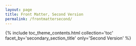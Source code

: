 ```yaml
---
layout: page
title: Front Matter, Second Version
permalink: /frontmattersecond/
---
```


{% include toc_theme_contents.html collection='toc' facet_by='secondary_section_title' only='Second Version' %}
